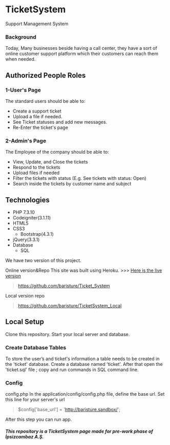 
# TicketSystem
Support Management System

### Background
Today, Many businesses beside having a call center, they have a sort of online customer
support platform which their customers can reach them when needed.

## Authorized People Roles
### 1-User's Page
The standard users should be able to:

- Create a support ticket
- Upload a file if needed.
- See Ticket statuses and add new messages.
- Re-Enter the ticket's page

### 2-Admin's Page
The Employee of the company should be able to:

- View, Update, and Close the tickets
- Respond to the tickets
- Upload files if needed
- Filter the tickets with status (E.g. See tickets with status: Open)
- Search inside the tickets by customer name and subject

## Technologies
-   PHP 7.3.10 
 - Codeigniter(3.1.11)
-   HTML5
-   CSS3
    -   Bootstrap(4.3.1)
-  jQuery(3.3.1)
- Database 
    - SQL

We have two version of this project.

Online version&Repo
This site was built using Heroku. >>> [Here is the live version](https://ticketsupportsystem.herokuapp.com/)

> https://github.com/baristure/Ticket_System
 


Local version repo

>https://github.com/baristure/TicketSystem_Local


## Local Setup
Clone this repository. Start your local server and database.

### Create Database Tables
To store the user’s and ticket's information a table needs to be created in the 'ticket' database. Create a database named 'ticket'. After that open the 'ticket.sql' file ; copy and run commands in SQL command line.

### Config
config.php
In the application/config/config.php file, define the base url.
Set this line for your server's url

> $config['base_url'] = 'http://baristure.sandbox/';

After this step you can run app.


##### This repository is a TicketSystem page made for pre-work phase of İpsizcambaz A.Ş.

 
